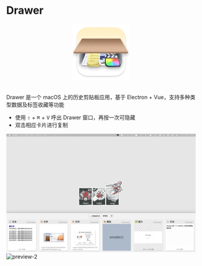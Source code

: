 # Drawer

<div align=center><img width="150" height="150" src="./build/icons/icon_512x512.png"/></div>
<br/>

Drawer 是一个 macOS 上的历史剪贴板应用，基于 Electron + Vue，支持多种类型数据及标签收藏等功能

- 使用 <kbd>⇧</kbd> + <kbd>⌘</kbd> + <kbd>V</kbd> 呼出 Drawer 窗口，再按一次可隐藏
- 双击相应卡片进行复制

![preview-1](./img/img-1.png)
![preview-2](./img/img-2.png)
